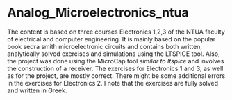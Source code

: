 # Analog_Microelectronics_ntua
The content is based on three courses Electronics 1,2,3 of the NTUA faculty of electrical and computer engineering. It is mainly based on the popular book sedra smith microelectronic circuits and contains both written, analytically solved exercises and simulations using the LTSPICE tool.
Also, the project was done using the MicroCap tool *similar to ltspice* and involves the construction of a receiver.
The exercises for Electronics 1 and 3, as well as for the project, are mostly correct. There might be some additional errors in the exercises for Electronics 2. I note that the exercises are fully solved and written in Greek.

